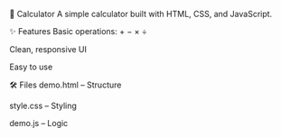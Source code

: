 🧮 Calculator
A simple calculator built with HTML, CSS, and JavaScript.

✨ Features
Basic operations: + − × ÷

Clean, responsive UI

Easy to use

🛠️ Files
demo.html – Structure

style.css – Styling

demo.js – Logic


